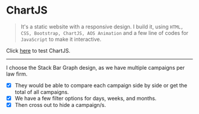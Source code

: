 # ChartJS

> It's a static website with a responsive design. I build it, using `HTML, CSS, Bootstrap, ChartJS, AOS Animation` and a few line of codes for `JavaScript` to make it interactive.

Click [here](https://chart-js-rho.vercel.app/) to test ChartJS.

<hr>

I choose the Stack Bar Graph design, as we have multiple campaigns per law firm. 
- [x] They would be able to compare each campaign side by side or get the total of all campaigns. 
- [x] We have a few filter  options for days, weeks, and months. 
- [x] Then cross out to hide a campaign/s.